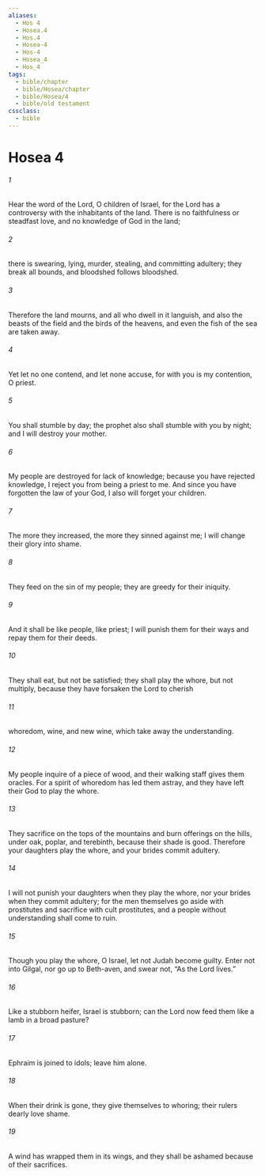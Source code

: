 ```yaml
---
aliases:
  - Hos 4
  - Hosea.4
  - Hos.4
  - Hosea-4
  - Hos-4
  - Hosea_4
  - Hos_4
tags:
  - bible/chapter
  - bible/Hosea/chapter
  - bible/Hosea/4
  - bible/old testament
cssclass:
  - bible
---
```


# Hosea 4

###### 1
Hear the word of the Lord, O children of Israel, for the Lord has a controversy with the inhabitants of the land. There is no faithfulness or steadfast love, and no knowledge of God in the land;
###### 2
there is swearing, lying, murder, stealing, and committing adultery; they break all bounds, and bloodshed follows bloodshed.
###### 3
Therefore the land mourns, and all who dwell in it languish,   and also the beasts of the field and the birds of the heavens,   and even the fish of the sea are taken away.
###### 4
Yet let no one contend, and let none accuse, for with you is my contention, O priest.
###### 5
You shall stumble by day; the prophet also shall stumble with you by night; and I will destroy your mother.
###### 6
My people are destroyed for lack of knowledge;   because you have rejected knowledge, I reject you from being a priest to me. And since you have forgotten the law of your God,   I also will forget your children.
###### 7
The more they increased, the more they sinned against me;   I will change their glory into shame.
###### 8
They feed on the sin of my people; they are greedy for their iniquity.
###### 9
And it shall be like people, like priest; I will punish them for their ways and repay them for their deeds.
###### 10
They shall eat, but not be satisfied; they shall play the whore, but not multiply, because they have forsaken the Lord to cherish
###### 11
whoredom, wine, and new wine, which take away the understanding.
###### 12
My people inquire of a piece of wood, and their walking staff gives them oracles. For a spirit of whoredom has led them astray, and they have left their God to play the whore.
###### 13
They sacrifice on the tops of the mountains and burn offerings on the hills,   under oak, poplar, and terebinth, because their shade is good. Therefore your daughters play the whore, and your brides commit adultery.
###### 14
I will not punish your daughters when they play the whore, nor your brides when they commit adultery; for the men themselves go aside with prostitutes and sacrifice with cult prostitutes, and a people without understanding shall come to ruin.
###### 15
Though you play the whore, O Israel, let not Judah become guilty.   Enter not into Gilgal, nor go up to Beth-aven, and swear not, “As the Lord lives.”
###### 16
Like a stubborn heifer, Israel is stubborn; can the Lord now feed them like a lamb in a broad pasture?
###### 17
Ephraim is joined to idols;   leave him alone.
###### 18
When their drink is gone, they give themselves to whoring;   their rulers dearly love shame.
###### 19
A wind has wrapped them in its wings, and they shall be ashamed because of their sacrifices.


